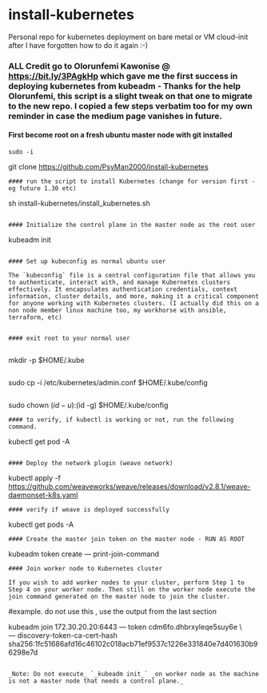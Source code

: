 # install-kubernetes
Personal repo for kubernetes deployment on bare metal or VM cloud-init after I have forgotten how to do it again :-)

### ALL Credit go to Olorunfemi Kawonise @ https://bit.ly/3PAgkHp which gave me the first success in deploying kubernetes from kubeadm - Thanks for the help Olorunfemi, this script is a slight tweak on that one to migrate to the new repo. I copied a few steps verbatim too for my own reminder in case the medium page vanishes in future.

#### First become root on a fresh ubuntu master node with git installed
```
sudo -i
```
git clone https://github.com/PsyMan2000/install-kubernetes
```
#### run the script to install Kubernetes (change for version first - eg future 1.30 etc)
```
sh install-kubernetes/install_kubernetes.sh
```

#### Initialize the control plane in the master node as the root user
```
kubeadm init
```

#### Set up kubeconfig as normal ubuntu user

The `kubeconfig` file is a central configuration file that allows you to authenticate, interact with, and manage Kubernetes clusters effectively. It encapsulates authentication credentials, context information, cluster details, and more, making it a critical component for anyone working with Kubernetes clusters. (I actually did this on a non node member linux machine too, my workhorse with ansible, terraform, etc)


#### exit root to your normal user  
 
```
mkdir -p $HOME/.kube
```
``` 
sudo cp -i /etc/kubernetes/admin.conf $HOME/.kube/config  
```
```
sudo chown $(id -u):$(id -g) $HOME/.kube/config  
```
#### to verify, if kubectl is working or not, run the following command.  
```
kubectl get pod -A
```

#### Deploy the network plugin (weave network)
```
kubectl apply -f https://github.com/weaveworks/weave/releases/download/v2.8.1/weave-daemonset-k8s.yaml  
```
#### verify if weave is deployed successfully  
```
kubectl get pods -A
```
#### Create the master join token on the master node - RUN AS ROOT
```
kubeadm token create — print-join-command
```
#### Join worker node to Kubernetes cluster

If you wish to add worker nodes to your cluster, perform Step 1 to Step 4 on your worker node. Then still on the worker node execute the join command generated on the master node to join the cluster.

``` 
#example. do not use this , use the output from the last section

kubeadm join 172.30.20.20:6443 — token cdm6fo.dhbrxyleqe5suy6e \  
 — discovery-token-ca-cert-hash sha256:1fc51686afd16c46102c018acb71ef9537c1226e331840e7d401630b96298e7d
```

_Note: Do not execute_ `_kubeadm init_` _on worker node as the machine is not a master node that needs a control plane._


